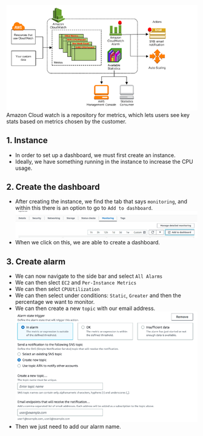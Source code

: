 ![](2.2.png)
Amazon Cloud watch is a repository for metrics, which lets users see key stats based on metrics chosen by the customer.
## 1. Instance
- In order to set up a dashboard, we must first create an instance.
- Ideally, we have something running in the instance to increase the CPU usage.
## 2. Create the dashboard
- After creating the instance, we find the tab that says `monitoring`, and within this there is an option to go to `Add to dashboard`.
![](2.0.png)
- When we click on this, we are able to create a dashboard.
## 3. Create alarm
- We can now navigate to the side bar and select `All Alarms`
- We can then slect `EC2` and `Per-Instance Metrics`
- We can then selct `CPUUtilization`
- We can then select under conditions: `Static`, `Greater` and then the percentage we want to monitor.
- We can then create a new `topic` with our email address.
![](2.1.png)
- Then we just need to add our alarm name.